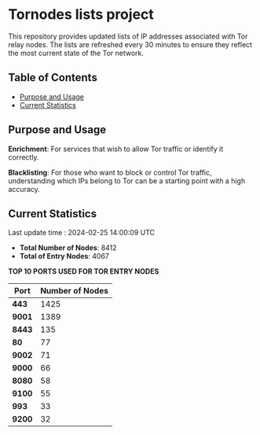 # Tornodes lists project

This repository provides updated lists of IP addresses associated with Tor relay nodes. The lists are refreshed every 30 minutes to ensure they reflect the most current state of the Tor network.

## Table of Contents

- [Purpose and Usage](#purpose-and-usage)
- [Current Statistics](#current-statistics)


## Purpose and Usage

**Enrichment**: For services that wish to allow Tor traffic or identify it correctly.

**Blacklisting**: For those who want to block or control Tor traffic, understanding which IPs belong to Tor can be a starting point with a high accuracy.

## Current Statistics

Last update time : 2024-02-25 14:00:09 UTC

- **Total Number of Nodes**: 8412
- **Total of Entry Nodes**: 4067

**TOP 10 PORTS USED FOR TOR ENTRY NODES**

| **Port** | **Number of Nodes** |
|------|-----------------|
| **443**   | 1425  |
| **9001**   | 1389  |
| **8443**   | 135  |
| **80**   | 77  |
| **9002**   | 71  |
| **9000**   | 66  |
| **8080**   | 58  |
| **9100**   | 55  |
| **993**   | 33  |
| **9200**   | 32  |

